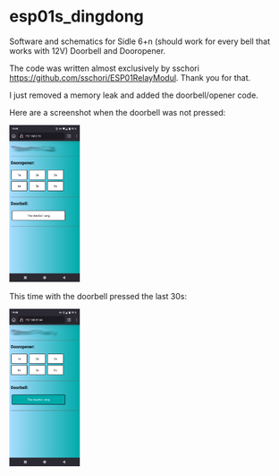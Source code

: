 # esp01s_dingdong
Software and schematics for Sidle 6+n (should work for every bell that works with 12V) Doorbell and Dooropener.

The code was written almost exclusively by sschori <https://github.com/sschori/ESP01RelayModul>. Thank you for that.

I just removed a memory leak and added the doorbell/opener code.


Here are a screenshot when the doorbell was not pressed:

<img src="https://raw.githubusercontent.com/h4km4k/esp01s_dingdong/refs/heads/main/images/Screenshot_1.png" alt="Not_presssed" style="width:25%; height:auto;">

This time with the doorbell pressed the last 30s:

<img src="https://raw.githubusercontent.com/h4km4k/esp01s_dingdong/refs/heads/main/images/Screenshot_2.png" alt="Pressed" style="width:25%; height:auto;">

